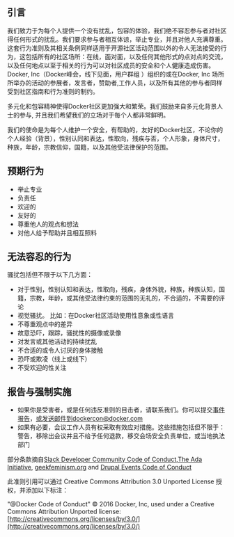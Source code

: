## 引言

我们致力于为每个人提供一个没有扰乱，包容的体验，我们绝不容忍参与者对社区得任何形式的扰乱。我们要求参与者相互体谅，举止专业，并且对他人充满尊重。这套行为准则及其相关条例同样适用于开源社区活动范围以外的令人无法接受的行为，这包括所有的社区场所：在线，面对面，以及任何其他形式的点对点的交流，以及任何地点以至于相关的行为可以对社区成员的安全和个人健康造成伤害。Docker, Inc（Docker峰会，线下见面，用户群组 ）组织的或在Docker, Inc 场所所举办的活动的参展者，发言者，赞助者,工作人员，以及所有其他的参与者同样受到社区指南和行为准则的制约。

多元化和包容精神使得Docker社区更加强大和繁荣。我们鼓励来自多元化背景人士的参与, 并且我们希望我们的立场对于每个人都非常鲜明。

我们的使命是为每个人维护一个安全，有帮助的，友好的Docker社区，不论你的个人经验（背景），性别认同和表达，性取向，残疾与否，个人形象，身体尺寸，种族，年龄，宗教信仰，国籍，以及其他受法律保护的范围。

## 预期行为

- 举止专业
- 负责任
- 欢迎的
- 友好的
- 尊重他人的观点和想法
- 对他人给予帮助并且相互照料

## 无法容忍的行为

骚扰包括但不限于以下几方面：

- 对于性别，性别认知和表达，性取向，残疾，身体外貌，种族，种族认知，国籍，宗教，年龄，或其他受法律约束的范围的无礼的，不合适的，不需要的评论
- 视觉骚扰。 比如：在Docker社区活动使用性意象或性语言
- 不尊重观点中的差异
- 故意恐吓，跟踪，骚扰性的摄像或录像
- 对发言或其他活动的持续扰乱
- 不合适的或令人讨厌的身体接触
- 恐吓或欺凌（线上或线下）
- 不受欢迎的性关注

## 报告与强制实施

- 如果你是受害者，或是任何违反准则的目击者，请联系我们。你可以提交[事件报告](https://docs.google.com/forms/d/e/1FAIpQLScezna1ZXRPzC_phSDoPEF4c5nvw8yQW-vvtI8xHjv-BB9MOg/viewform?c=0&w=1)，或发送邮件到dockercon@docker.com
- 如果有必要，会议工作人员有权采取有效应对措施。这些措施包括但不限于：警告，移除出会议并且不给予任何退款，移交会场安全负责单位，或当地执法部门

部分条款摘自[Slack Developer Community Code of Conduct](https://api.slack.com/docs/community-code-of-conduct),[The Ada Initiative](https://adainitiative.org/2014/02/18/howto-design-a-code-of-conduct-for-your-community/), [geekfeminism.org](https://geekfeminism.org/about/code-of-conduct/) and [Drupal Events Code of Conduct](https://events.drupal.org/dublin2016/code-conduct)

此准则引用可以通过 Creative Commons Attribution 3.0 Unported License 授权，并添加以下标注：

"@Docker Code of Conduct" © 2016 Docker, Inc, used under a Creative Commons Attribution Unported license: [http://creativecommons.org/licenses/by/3.0/](http://creativecommons.org/licenses/by/3.0/)
